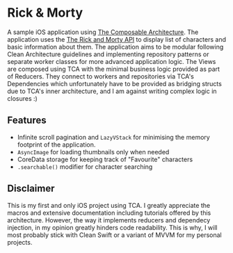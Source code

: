 # Rick & Morty
A sample iOS application using [The Composable Architecture](https://github.com/pointfreeco/swift-composable-architecture).
The application uses the [The Rick and Morty API](https://rickandmortyapi.com/documentation) to display list of characters and basic information about them.
The application aims to be modular following Clean Architecture guidelines and implementing repository patterns or separate worker classes for more advanced application logic. The Views are composed using TCA with the minimal business logic provided as part of Reducers. They connect to workers and repositories via TCA's Dependencies which unfortunately have to be provided as bridging structs due to TCA's inner architecture, and I am against writing complex logic in closures :)
## Features
- Infinite scroll pagination and `LazyVStack` for minimising the memory footprint of the application.
- `AsyncImage` for loading thumbnails only when needed
- CoreData storage for keeping track of "Favourite" characters
- `.searchable()` modifier for character searching
## Disclaimer
This is my first and only iOS project using TCA. I greatly appreciate the macros and extensive documentation including tutorials offered by this architecture. However, the way it implements reducers and dependecy injection, in my opinion greatly hinders code readability. This is why, I will most probably stick with Clean Swift or a variant of MVVM for my personal projects.
